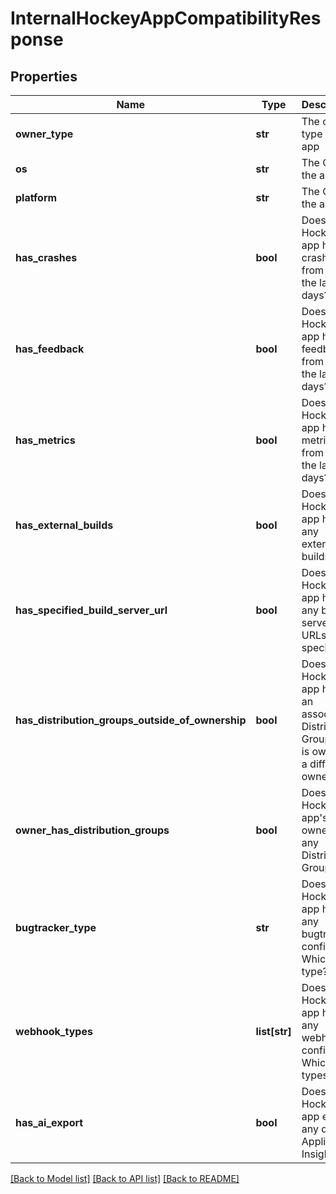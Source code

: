 # InternalHockeyAppCompatibilityResponse

## Properties
Name | Type | Description | Notes
------------ | ------------- | ------------- | -------------
**owner_type** | **str** | The owner type of the app | [optional] 
**os** | **str** | The OS of the app | [optional] 
**platform** | **str** | The OS of the app | [optional] 
**has_crashes** | **bool** | Does the HockeyApp app have crashes from within the last 90 days? | [optional] 
**has_feedback** | **bool** | Does the HockeyApp app have feedback from within the last 90 days? | [optional] 
**has_metrics** | **bool** | Does the HockeyApp app have metrics from within the last 30 days? | [optional] 
**has_external_builds** | **bool** | Does the HockeyApp app have any external builds? | [optional] 
**has_specified_build_server_url** | **bool** | Does the HockeyApp app have any build server URLs specified? | [optional] 
**has_distribution_groups_outside_of_ownership** | **bool** | Does the HockeyApp app have an associated Distribution Group that is owned by a different owner? | [optional] 
**owner_has_distribution_groups** | **bool** | Does the HockeyApp app&#x27;s owner own any Distribution Groups? | [optional] 
**bugtracker_type** | **str** | Does the HockeyApp app have any bugtracker configured? Which type? | [optional] 
**webhook_types** | **list[str]** | Does the HockeyApp app have any webhooks configured? Which types? | [optional] 
**has_ai_export** | **bool** | Does the HockeyApp app export any data to Application Insights? | [optional] 

[[Back to Model list]](../README.md#documentation-for-models) [[Back to API list]](../README.md#documentation-for-api-endpoints) [[Back to README]](../README.md)

